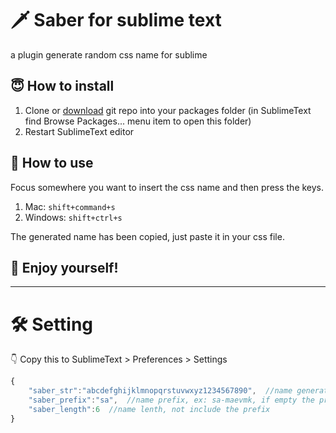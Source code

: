 # 🗡 Saber for sublime text
a plugin generate random css name for sublime

## 😇 How to install
1. Clone or [download](https://github.com/nixend/saber) git repo into your packages folder (in SublimeText find Browse Packages... menu item to open this folder)
2. Restart SublimeText editor

## 🥲 How to use
Focus somewhere you want to insert the css name and then press the keys.
1. Mac: ```shift+command+s```
2. Windows: ```shift+ctrl+s```

The generated name has been copied, just paste it in your css file.

## 🤩 Enjoy yourself!
---

# 🛠 Setting
👇 Copy this to SublimeText > Preferences > Settings
```js
{
	"saber_str":"abcdefghijklmnopqrstuvwxyz1234567890",  //name generate from this string
	"saber_prefix":"sa",  //name prefix, ex: sa-maevmk, if empty the prefix is ignore, ex: maevmk
	"saber_length":6  //name lenth, not include the prefix
}
```

